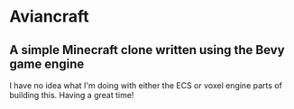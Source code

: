 # Aviancraft

## A simple Minecraft clone written using the Bevy game engine

I have no idea what I'm doing with either the ECS or voxel engine parts of building this. Having a great time!
